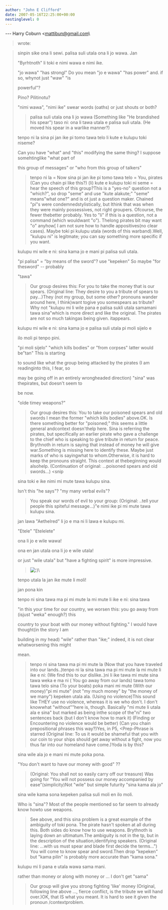 ```yaml
---
author: "John E Clifford"
date: 2007-05-16T22:25:00+00:00
nestinglevel: 0
---
```

\---
 Harry Coburn <[mattibun@gmail.com](mailto://mattibun@gmail.com)\
> wrote:

> 
> 
> sinpin sike ona li sewi. palisa suli utala ona li jo wawa. Jan
> 
> 
> "Byrhtnoth" li toki e nimi wawa e nimi ike.
> 
>> 
> "jo wawa" "has strongl" Do you mean "jo e wawa" "has power" and. if so, whynot just "waw" "is
> 
> powerful"?
> 
> Pino? Pilitinotu?
> 
> "nimi wawa", "nimi ike" swear words (oaths) or just shouts or both?
>> palisa suli utala ona li jo wawa (Something like "He brandished his
> spear") taso ni: ona li tawa utala e palisa suli utala. (He moved his
> spear in a warlike manner?)
>> 
> 
> tenpo ni la sina pi jan ike pi tomo tawa telo li kute e kulupu toki niseme?
> 
>> 
> Can you have "what" and "this" modifying the same thing? I suppose somehtinglike "what part
> of
> 
> this group of messages" or "who from this group of talkers"
>> tenpo ni la = Now
> sina pi jan ike pi tomo tawa telo = You, pirates (Can you chain pi like this?)
> (li) kute e kulupu toki ni seme = hear the speech of this group?This is a "yes-no" question not a "which?", so drop "seme" and use "kute alakute;" "seme" means"what one?" and is ot just a question maker. Chained "pi"s were condemnedstylistically, but Ithink that was when they were mainly possessives, not right groupers. Ofcourse, the fewer thebetter probably. Yes to "li" if this is a question, not a command (which wouldwant "o"). Thelong pirates bit may want "o" anyhow\[ I am not sure how to handle appositives(no clear cases).
>> Maybe toki pi kulupu utala (words of this warband).Well, "kulupu ni" is legitmate; you can say something more specific if you want.
> 
> 
> kulupu mi wile e ni: sina kama jo e mani pi palisa suli utala.
> 
>> 
> "pi palisa" = "by means of the sword"? use "kepeken" So maybe "for thesword" --
 probably
> 
> "tawa"
>> Our group desires this: For you to take the money that is our spears.
> (Original line: They desire to you a tribute of spears to pay...)They (not my group, but some other? pronouns wander around here, I think)want togive you somespears as tribute? Why not "kulupu mi li wile pana e palisa sukli utala samamani tawa sina"which is more direct and like the original. The pirates are not so much takingas being given. itappears.
>> 
> 
> kulupu mi wile e ni: sina kama jo e palisa suli utala pi moli sijelo e
> 
> 
> ilo moli pi tenpo pini.
> 
>> 
> "pi moli sijelo" "which kills bodies" or "from corpses" latter would be"tan" This is starting
> 
> to sound like what the group being attacked by the pirates (I am readinginto this, I fear,
> so
> 
> may be going off in an entirely wrongheaded direction) "sina" was thepirates, but doesn't
> seem to
> 
> be now.
> 
> "olde timey weapons?"
>> Our group desires this: You to take our poisoned spears and old swords
> I mean the former "which kills bodies" above.OK. Is there something better for "poisoned;" this seems a little general andcontext doesn'thelp here.
> Sina is referring the pirates, but specifically an earlier pirate who
> gave a challenge to the chief who is speaking to give tribute in
> return for peace. Brythnoth in return is saying that instead of money
> he will give war.Something is missing here to identify these. Maybe just marks of who is sayingwhat to whom.Otherwise, it is hard to keep the pronouns straight. This context at thebeginning would alsohelp.
> (Continuation of original: ...poisoned spears and old swords...)
>> <snip
>>>> 
> 
> sina toki e ike nimi mi mute tawa kulupu sina.
> 
>> 
> Isn't this "he says"? "my many verbal evils"?
>> You speak our words of evil to your group:
> (Original: ..tell your people this spiteful message...)"e nimi ike pi mi mute tawa kulupu sina.
>> 
> 
> jan lawa "Aethelred" li jo e ma ni li lawa e kulupu mi.
> 
>> 
> "Etele" "Etelelete"
>> 
> 
> ona li jo e wile wawa!
> 
> 
> ona en jan utala ona li jo e wile utala!
> 
>> 
> or just "wile utala" but "have a fighting spirit" is more impressive.
>> ![:)](images/smilies/icon_e_smile.gif "Smile")\
>> 
> 
> tenpo utala la jan ike mute li moli!
> 
>> 
> jan pona kin
> 
>> 
> 
> tenpo ni sina tawa ma pi mi mute la mi mute li ike e ni: sina tawa
> 
>> 
> "in this your time for our country, we worsen this: you go away from (isjust "weka" enough?)
> this
> 
> country to your boat with our money without fighting." I would have thought(in the story I am
> 
> building in my head) "wile" rather than "ike;" indeed, it is not clear whatworsening this
> might
> 
> mean.
>> tenpo ni sina tawa ma pi mi mute la (Now that you have traveled into
> our lands..)tenpo ni la sina tawa ma pi mi mute la
> mi mute li ike e ni: (We find this to our dislike..)ni li ike tawa mi mute
> sina tawa weka e ma ni ( You go away from our lands)
> tawa tomo tawa telo sina (To your boats)
> poka mani mi mute (With our money)"pi mi mute" (not "my much money" by "the money of we many")
> kepeken utala ala. (Using no violence)This sound like THEY use no violence, whereas it is we who don't. I don't knowwhat "without""here is, though. Basically "mi mute li utala ala e sina" but marked as being inthe scope of the"ni" two sentences back (but I don't know how to mark it)
> (Finding or Encountering no violence would be better)
> (Can you chain prepositional phrases this way?)Yes, in P5, <Prep-Phrase
> is starred
> (Original line: To us it would be shameful that you with our coin to
> your ships should get away without a fight, now you thus far into our
> homeland have come.)Yoda is by this?
> 
> 
>> 
> 
> sina wile ala jo e mani mi mute poka pona.
> 
>> 
> "You don't want to have our money with good" ??
>> (Original: You shall not so easily carry off our treasure)
> Was going for "You will not possess our money accompanied by ease"(simplicity)Not "wile" but simple futurity "sina kama ala jo"
> 
> 
> sina wile kama sona kepeken palisa suli moli en ilo moli.
>> 
> Who is "sina"? Most of the people mentioned so far seem to already know howto use weapons.
>> See above, and this sina problem is a great example of the ambiguity
> of toki pona. The pirate hasn't spoken at all during this. Both sides
> do know how to use weapons. Brythnoth is laying down an ultimatum.The ambiguity is not in the tp, but in the description of the situation,identifying speakers.
> (Original line: ...with us must spear and blade first decide the terms...")
> You will come to know spear and sword.Then drop "kepeken" but "kama pilin" is probably more accurate than "kama sona."
> 
> 
> kulupu mi li pana e utala wawa sama mani.
> 
>> 
> rather than money or along with money or ... I don't get "sama"
>> Our group will give you strong fighting 'like' money
> (Original, following line above ..., fierce conflict, is the tribute
> we will hand over.)OK, that IS what you meant. It is hard to see it given the pronoun /contextproblem.